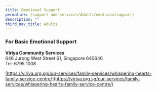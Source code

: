 ```yaml
---
title: Emotional Support
permalink: /support-and-services/Adults/emotionalsupport/
description: ""
third_nav_title: Adults
---
```

### For Basic Emotional Support
<b>Viriya Community Services</b><br>
646 Jurong West Street 61, Singapore 640646<br>
Tel: 6795 1008<br>

[https://viriya.org.sg/our-services/family-services/whispering-hearts-family-service-centre/](https://viriya.org.sg/our-services/family-services/whispering-hearts-family-service-centre/)